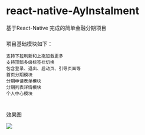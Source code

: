 # react-native-AyInstalment
基于React-Native 完成的简单金融分期项目

###
项目基础模块如下：
```
支持下拉刷新和上拖加载更多
支持顶部多级标签栏切换
包含登录、退出、启动页、引导页面等
首页分期模块
分期申请表单模块
分期列表详情模块
个人中心模块
```


# 
效果图

![](https://github.com/zouyajun/react-native-AyInstalment/blob/master/app/images/%E9%A1%B9%E7%9B%AE%E6%88%AA%E5%9B%BE.jpg)
